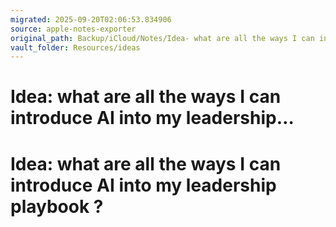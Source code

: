 ```yaml
---
migrated: 2025-09-20T02:06:53.834906
source: apple-notes-exporter
original_path: Backup/iCloud/Notes/Idea- what are all the ways I can introduce AI into my leadership….md
vault_folder: Resources/ideas
---
```

# Idea: what are all the ways I can introduce AI into my leadership…

# Idea: what are all the ways I can introduce AI into my leadership playbook ?
